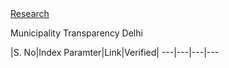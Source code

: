 <html>
<body>
<a href="#">Research</a>
  
<p> Municipality Transparency Delhi</p>
|S. No|Index Paramter|Link|Verified|
 ---|---|---|---

</body>
</html>
